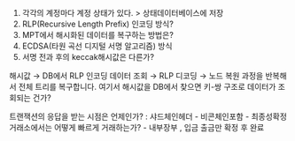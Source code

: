 
1. 각각의 계정마다 계정 상태가 있다. > 상태데이터베이스에 저장
2. RLP(Recursive Length Prefix) 인코딩 방식?
3. MPT에서 해시화된 데이터를 복구하는 방법은?
4. ECDSA(타원 곡선 디지털 서명 알고리즘) 방식
5. 서명 전과 후의 keccak해시값은 다른가?

해시값 → DB에서 RLP 인코딩 데이터 조회 → RLP 디코딩 → 노드 복원 과정을 반복해서 전체 트리를 복구합니다. 여기서 해시값을 DB에서 찾으면 키-쌍 구조로 데이터가 조회되는 건가?

트랜잭션의 응답을 받는 시점은 언제인가? : 샤드체인헤더 - 비콘체인포함 - 최종성확정
거래소에서는 어떻게 빠르게 거래하는가? - 내부장부 , 입금 출금만 확정 후 완료